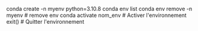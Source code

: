 conda create -n myenv python=3.10.8
conda env list
conda env remove -n myenv # remove env
conda activate nom_env # Activer l'environnement
exit() # Quitter l'environnement
